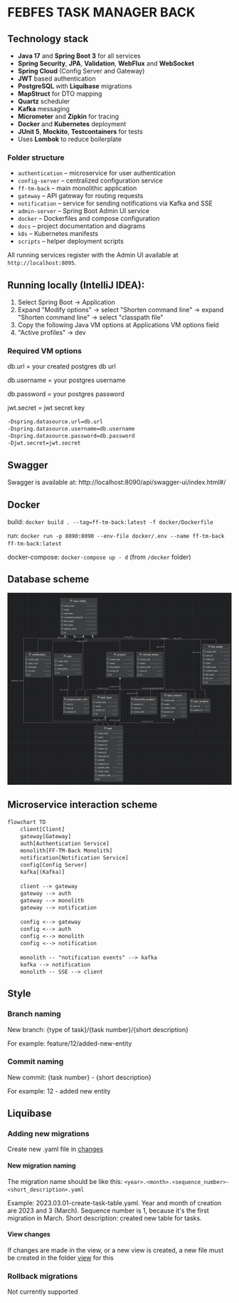# FEBFES TASK MANAGER BACK

## Technology stack

- **Java 17** and **Spring Boot 3** for all services
- **Spring Security**, **JPA**, **Validation**, **WebFlux** and **WebSocket**
- **Spring Cloud** (Config Server and Gateway)
- **JWT** based authentication
- **PostgreSQL** with **Liquibase** migrations
- **MapStruct** for DTO mapping
- **Quartz** scheduler
- **Kafka** messaging
- **Micrometer** and **Zipkin** for tracing
- **Docker** and **Kubernetes** deployment
- **JUnit 5**, **Mockito**, **Testcontainers** for tests
- Uses **Lombok** to reduce boilerplate

### Folder structure

- `authentication` – microservice for user authentication
- `config-server` – centralized configuration service
- `ff-tm-back` – main monolithic application
- `gateway` – API gateway for routing requests
- `notification` – service for sending notifications via Kafka and SSE
- `admin-server` – Spring Boot Admin UI service
- `docker` – Dockerfiles and compose configuration
- `docs` – project documentation and diagrams
- `k8s` – Kubernetes manifests
- `scripts` – helper deployment scripts

All running services register with the Admin UI available at
`http://localhost:8095`.

## Running locally (IntelliJ IDEA):

1. Select Spring Boot -> Application
2. Expand "Modify options" -> select "Shorten command line"  -> expand "Shorten command line" -> select "classpath file"
3. Copy the following Java VM options at Applications VM options field
4. "Active profiles" -> dev

### Required VM options

db.url = your created postgres db url

db.username = your postgres username

db.password = your postgres password

jwt.secret = jwt secret key

```
-Dspring.datasource.url=db.url
-Dspring.datasource.username=db.username
-Dspring.datasource.password=db.password
-Djwt.secret=jwt.secret
```

## Swagger

Swagger is available at: http://localhost:8090/api/swagger-ui/index.html#/

## Docker

build: `docker build . --tag=ff-tm-back:latest -f docker/Dockerfile`

run: `docker run -p 8090:8090 --env-file docker/.env --name ff-tm-back ff-tm-back:latest`

docker-compose: `docker-compose up - d` (from `/docker` folder)

## Database scheme

![Scheme](docs/db_scheme.png)

## Microservice interaction scheme

```mermaid
flowchart TD
    client[Client]
    gateway[Gateway]
    auth[Authentication Service]
    monolith[FF-TM-Back Monolith]
    notification[Notification Service]
    config[Config Server]
    kafka[(Kafka)]

    client --> gateway
    gateway --> auth
    gateway --> monolith
    gateway --> notification

    config <--> gateway
    config <--> auth
    config <--> monolith
    config <--> notification

    monolith -- "notification events" --> kafka
    kafka --> notification
    monolith -- SSE --> client
```

## Style

### Branch naming

New branch: {type of task}/{task number}/{short description}

For example: feature/12/added-new-entity

### Commit naming

New commit: {task number} - {short description}

For example: 12 - added new entity

## Liquibase

### Adding new migrations

Create new .yaml file in [changes](src%2Fmain%2Fresources%2Fdb%2Fchangelog%2Fchanges)

#### New migration naming

The migration name should be like this: `<year>.<month>.<sequence_number>-<short_description>.yaml`

Example: 2023.03.01-create-task-table.yaml. Year and month of
creation are 2023 and 3 (March). Sequence number is 1, because
it's the first migration in March. Short description: created
new table for tasks.

#### View changes

If changes are made in the view, or a new view is created, a
new file must be created in the folder [view](src%2Fmain%2Fresources%2Fdb%2Fchangelog%2Fview) for this

### Rollback migrations

Not currently supported

